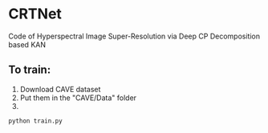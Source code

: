 # CRTNet
Code of Hyperspectral Image Super-Resolution via Deep CP Decomposition based KAN

## To train:
1. Download CAVE dataset
2. Put them in the "CAVE/Data" folder
3.
```python
python train.py
```
